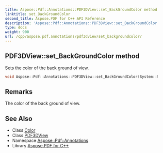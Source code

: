 ```yaml
---
title: Aspose::Pdf::Annotations::PDF3DView::set_BackGroundColor method
linktitle: set_BackGroundColor
second_title: Aspose.PDF for C++ API Reference
description: 'Aspose::Pdf::Annotations::PDF3DView::set_BackGroundColor method. Sets the color of the back ground of view in C++.'
type: docs
weight: 900
url: /cpp/aspose.pdf.annotations/pdf3dview/set_backgroundcolor/
---
```

## PDF3DView::set_BackGroundColor method


Sets the color of the back ground of view.

```cpp
void Aspose::Pdf::Annotations::PDF3DView::set_BackGroundColor(System::SharedPtr<Color> value)
```

## Remarks


The color of the back ground of view.
## See Also

* Class [Color](../../../aspose.pdf/color/)
* Class [PDF3DView](../)
* Namespace [Aspose::Pdf::Annotations](../../)
* Library [Aspose.PDF for C++](../../../)
